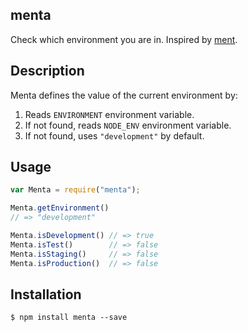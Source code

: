 menta
-----

Check which environment you are in. Inspired by [ment][ment].

Description
-----------

Menta defines the value of the current environment by:

1. Reads `ENVIRONMENT` environment variable.
2. If not found, reads `NODE_ENV` environment variable.
3. If not found, uses `"development"` by default.

Usage
-----

```javascript
var Menta = require("menta");

Menta.getEnvironment()
// => "development"

Menta.isDevelopment() // => true
Menta.isTest()        // => false
Menta.isStaging()     // => false
Menta.isProduction()  // => false
```

Installation
------------

```
$ npm install menta --save
```

[ment]: https://github.com/patriciomacadden/ment
